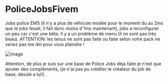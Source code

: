 # PoliceJobsFivem
Jobs police EMS (il n'y a plus de véhicule modée pour le moment du au 2ms que le jobs fesait, il fait donc moins d'1ms maintenant), jobs a reconfigurer un peu car c'est une bêta. Il y a un problème de menu (il ne sont pas très beau). ATTENTION: les tenus ne sont pas faite ou faite selon votre pack ne venez pas me dm pour vous plaindre !

![image](https://user-images.githubusercontent.com/106872254/172000963-4956eef9-c407-4860-862f-a5e8173dc6f1.png)

Attention, de plus je suis sur une base de Police Jobs déja faite je n'est que ajouter des compléments, (je n'ai pas pu créditer le créateur du job de base, désolé a lui!).
